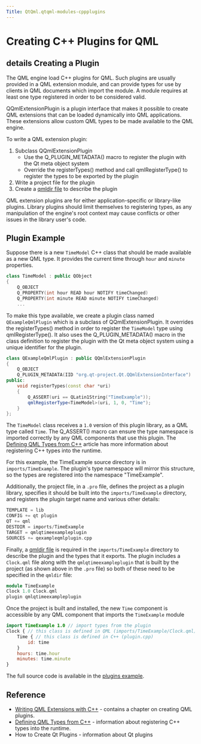 ```yaml
---
Title: QtQml.qtqml-modules-cppplugins
---
```

        
Creating C++ Plugins for QML
============================

<span class="subtitle"></span>
details
Creating a Plugin
-----------------

The QML engine load C++ plugins for QML. Such plugins are usually provided in a QML extension module, and can provide types for use by clients in QML documents which import the module. A module requires at least one type registered in order to be considered valid.

QQmlExtensionPlugin is a plugin interface that makes it possible to create QML extensions that can be loaded dynamically into QML applications. These extensions allow custom QML types to be made available to the QML engine.

To write a QML extension plugin:

1.  Subclass QQmlExtensionPlugin
    -   Use the Q\_PLUGIN\_METADATA() macro to register the plugin with the Qt meta object system
    -   Override the registerTypes() method and call qmlRegisterType() to register the types to be exported by the plugin
2.  Write a project file for the plugin
3.  Create a [qmldir file](../QtQml.qtqml-modules-qmldir.md) to describe the plugin

QML extension plugins are for either application-specific or library-like plugins. Library plugins should limit themselves to registering types, as any manipulation of the engine's root context may cause conflicts or other issues in the library user's code.

<span id="plugin-example"></span>
Plugin Example
--------------

Suppose there is a new `TimeModel` C++ class that should be made available as a new QML type. It provides the current time through `hour` and `minute` properties.

``` cpp
class TimeModel : public QObject
{
    Q_OBJECT
    Q_PROPERTY(int hour READ hour NOTIFY timeChanged)
    Q_PROPERTY(int minute READ minute NOTIFY timeChanged)
    ...
```

To make this type available, we create a plugin class named `QExampleQmlPlugin` which is a subclass of QQmlExtensionPlugin. It overrides the registerTypes() method in order to register the `TimeModel` type using qmlRegisterType(). It also uses the Q\_PLUGIN\_METADATA() macro in the class definition to register the plugin with the Qt meta object system using a unique identifier for the plugin.

``` cpp
class QExampleQmlPlugin : public QQmlExtensionPlugin
{
    Q_OBJECT
    Q_PLUGIN_METADATA(IID "org.qt-project.Qt.QQmlExtensionInterface")
public:
    void registerTypes(const char *uri)
    {
        Q_ASSERT(uri == QLatin1String("TimeExample"));
        qmlRegisterType<TimeModel>(uri, 1, 0, "Time");
    }
};
```

The `TimeModel` class receives a `1.0` version of this plugin library, as a QML type called `Time`. The Q\_ASSERT() macro can ensure the type namespace is imported correctly by any QML components that use this plugin. The [Defining QML Types from C++](../QtQml.qtqml-cppintegration-definetypes.md) article has more information about registering C++ types into the runtime.

For this example, the TimeExample source directory is in `imports/TimeExample`. The plugin's type namespace will mirror this structure, so the types are registered into the namespace "TimeExample".

Additionally, the project file, in a `.pro` file, defines the project as a plugin library, specifies it should be built into the `imports/TimeExample` directory, and registers the plugin target name and various other details:

``` cpp
TEMPLATE = lib
CONFIG += qt plugin
QT += qml
DESTDIR = imports/TimeExample
TARGET = qmlqtimeexampleplugin
SOURCES += qexampleqmlplugin.cpp
```

Finally, a [qmldir file](../QtQml.qtqml-modules-qmldir.md) is required in the `imports/TimeExample` directory to describe the plugin and the types that it exports. The plugin includes a `Clock.qml` file along with the `qmlqtimeexampleplugin` that is built by the project (as shown above in the `.pro` file) so both of these need to be specified in the `qmldir` file:

``` cpp
module TimeExample
Clock 1.0 Clock.qml
plugin qmlqtimeexampleplugin
```

Once the project is built and installed, the new `Time` component is accessible by any QML component that imports the `TimeExample` module

``` qml
import TimeExample 1.0 // import types from the plugin
Clock { // this class is defined in QML (imports/TimeExample/Clock.qml)
    Time { // this class is defined in C++ (plugin.cpp)
        id: time
    }
    hours: time.hour
    minutes: time.minute
}
```

The full source code is available in the [plugins example](https://developer.ubuntu.comapps/qml/sdk-15.04.5/QtQml.qmlextensionplugins/).

<span id="reference"></span>
Reference
---------

-   [Writing QML Extensions with C++](https://developer.ubuntu.comapps/qml/sdk-15.04.5/QtQml.tutorials-extending-qml/) - contains a chapter on creating QML plugins.
-   [Defining QML Types from C++](../QtQml.qtqml-cppintegration-definetypes.md) - information about registering C++ types into the runtime.
-   How to Create Qt Plugins - information about Qt plugins

